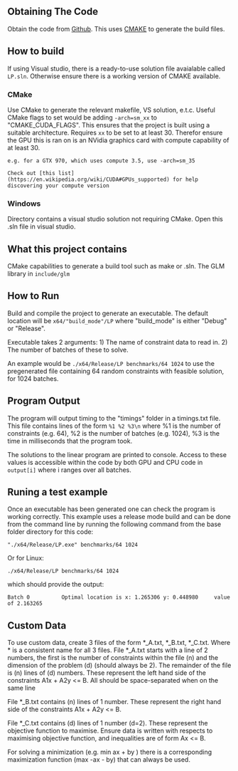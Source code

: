 ## Obtaining The Code

Obtain the code from [Github](https://github.com/coolmule0/LP). This uses [CMAKE](https://cmake.org/download/) to generate the build files. 

## How to build

If using Visual studio, there is a ready-to-use solution file avaialable called `LP.sln`. Otherwise ensure there is a working version of CMAKE available.

### CMake

Use CMake to generate the relevant makefile, VS solution, e.t.c. Useful CMake flags to set would be adding `-arch=sm_xx` to "CMAKE_CUDA_FLAGS". This ensures that the project is built using a suitable architecture. Requires `xx` to be set to at least 30. Therefor ensure the GPU this is ran on is an NVidia graphics card with compute capability of at least 30.

    e.g. for a GTX 970, which uses compute 3.5, use -arch=sm_35
    
    Check out [this list](https://en.wikipedia.org/wiki/CUDA#GPUs_supported) for help discovering your compute version


### Windows

Directory contains a visual studio solution not requiring CMake. Open this .sln file in visual studio.

## What this project contains

CMake capabilities to generate a build tool such as make or .sln. The GLM library in `include/glm`

## How to Run

Build and compile the project to generate an executable. The default location will be `x64/"build_mode"/LP` where "build_mode" is either "Debug" or "Release".

Executable takes 2 arguments: 1) The name of constraint data to read in. 2) The number of batches of these to solve.

An example would be `./x64/Release/LP benchmarks/64 1024` to use the pregenerated file containing 64 random constraints with feasible solution, for 1024 batches.

## Program Output

The program will output timing to the "timings" folder in a timings.txt file. This file contains lines of the form `%1 %2 %3\n` where %1 is the number of constraints (e.g. 64), %2 is the number of batches (e.g. 1024), %3 is the time in milliseconds that the program took.

The solutions to the linear program are printed to console. Access to these values is accessible within the code by both GPU and CPU code in `output[i]` where i ranges over all batches.

## Runing a test example

Once an executable has been generated one can check the program is working correctly. This example uses a release mode build and can be done from the command line by running the following command from the base folder directory for this code:

`"./x64/Release/LP.exe" benchmarks/64 1024`

Or for Linux:

`./x64/Release/LP benchmarks/64 1024`

which should provide the output:

`Batch 0          Optimal location is x: 1.265306 y: 0.448980     value of 2.163265`


## Custom Data

To use custom data, create 3 files of the form *_A.txt, *_B.txt, *_C.txt. Where * is a consistent name for all 3 files. File *_A.txt starts with a line of 2 numbers, the first is the number of constraints within the file (n) and the dimension of the problem (d) (should always be 2). The remainder of the file is (n) lines of (d) numbers. These represent the left hand side of the constraints A1x + A2y <= B. All should be space-separated when on the same line

File *_B.txt contains (n) lines of 1 number. These represent the right hand side of the constraints A1x + A2y <= B. 

File *_C.txt contains (d) lines of 1 number (d=2). These represent the objective function to maximise. Ensure data is written with respects to maximising objective function, and inequalities are of form Ax <= B.

For solving a minimization (e.g. min ax + by ) there is a corresponding maximization function (max -ax - by) that can always be used.